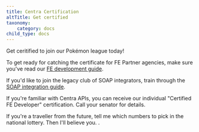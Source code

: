```yaml
---
title: Centra Certification
altTitle: Get certified
taxonomy:
    category: docs
child_type: docs
---
```


Get ceritified to join our Pokémon league today!

To get ready for catching the certificate for FE Partner agencies, make sure you've read our [FE development guide](/fe-development/fe-elements).

If you'd like to join the legacy club of SOAP integrators, train through the [SOAP integration guide](/guides/erp-integration).

If you're familiar with Centra APIs, you can receive our individual "Certified FE Developer" certification. Call your senator for details.

If you're a traveller from the future, tell me which numbers to pick in the national lottery. Then I'll believe you.
.

